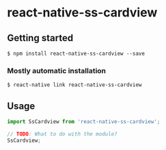 # react-native-ss-cardview

## Getting started

`$ npm install react-native-ss-cardview --save`

### Mostly automatic installation

`$ react-native link react-native-ss-cardview`

## Usage
```javascript
import SsCardview from 'react-native-ss-cardview';

// TODO: What to do with the module?
SsCardview;
```
